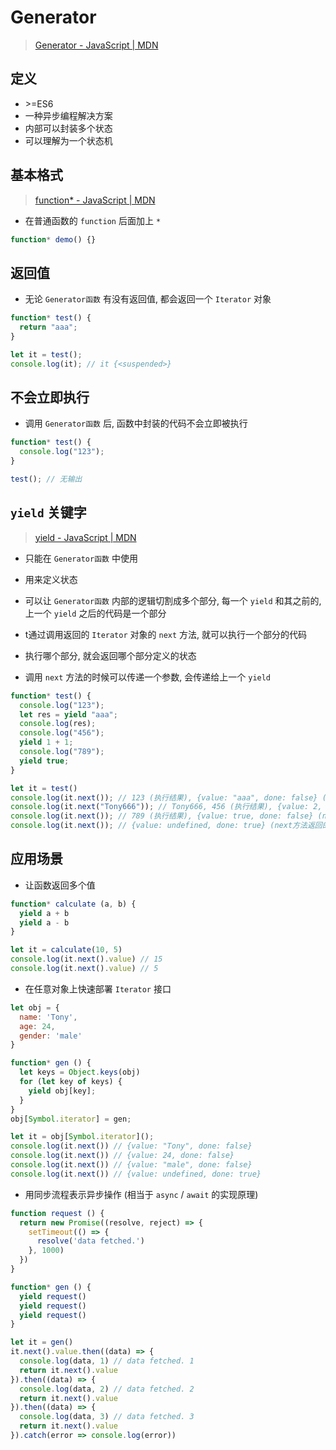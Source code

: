 # Generator



> [Generator - JavaScript | MDN](https://developer.mozilla.org/en-US/docs/Web/JavaScript/Reference/Global_Objects/Generator)



## 定义

- \>=ES6
- 一种异步编程解决方案
- 内部可以封装多个状态
- 可以理解为一个状态机



## 基本格式

> [function* - JavaScript | MDN](https://developer.mozilla.org/en-US/docs/Web/JavaScript/Reference/Statements/function*)

- 在普通函数的 `function` 后面加上 `*`

```js
function* demo() {}
```



## 返回值

- 无论 `Generator函数` 有没有返回值, 都会返回一个 `Iterator` 对象

```js
function* test() {
  return "aaa";
}

let it = test();
console.log(it); // it {<suspended>}
```





## 不会立即执行

- 调用 `Generator函数` 后, 函数中封装的代码不会立即被执行

```js
function* test() {
  console.log("123");
}

test(); // 无输出
```



## `yield` 关键字

> [yield - JavaScript | MDN](https://developer.mozilla.org/en-US/docs/Web/JavaScript/Reference/Operators/yield)

- 只能在 `Generator函数` 中使用
- 用来定义状态
- 可以让 `Generator函数` 内部的逻辑切割成多个部分, 每一个 `yield` 和其之前的, 上一个 `yield` 之后的代码是一个部分
- t通过调用返回的 `Iterator` 对象的 `next` 方法, 就可以执行一个部分的代码
- 执行哪个部分, 就会返回哪个部分定义的状态

- 调用 `next` 方法的时候可以传递一个参数, 会传递给上一个 `yield`

```js
function* test() {
  console.log("123");
  let res = yield "aaa";
  console.log(res);
  console.log("456");
  yield 1 + 1;
  console.log("789");
  yield true;
}

let it = test()
console.log(it.next()); // 123 (执行结果), {value: "aaa", done: false} (next方法返回的值)
console.log(it.next("Tony666")); // Tony666, 456 (执行结果), {value: 2, done: false} (next方法返回的值)
console.log(it.next()); // 789 (执行结果), {value: true, done: false} (next方法返回的值)
console.log(it.next()); // {value: undefined, done: true} (next方法返回的值, 已经迭代完毕)
```



## 应用场景

- 让函数返回多个值

```js
function* calculate (a, b) {
  yield a + b
  yield a - b
}

let it = calculate(10, 5)
console.log(it.next().value) // 15
console.log(it.next().value) // 5
```

- 在任意对象上快速部署 `Iterator` 接口

```js
let obj = {
  name: 'Tony',
  age: 24,
  gender: 'male'
}

function* gen () {
  let keys = Object.keys(obj)
  for (let key of keys) {
    yield obj[key];
  }
}
obj[Symbol.iterator] = gen;

let it = obj[Symbol.iterator]();
console.log(it.next()) // {value: "Tony", done: false}
console.log(it.next()) // {value: 24, done: false}
console.log(it.next()) // {value: "male", done: false}
console.log(it.next()) // {value: undefined, done: true}
```

- 用同步流程表示异步操作 (相当于 `async` / `await` 的实现原理)

```js
function request () {
  return new Promise((resolve, reject) => {
    setTimeout(() => {
      resolve('data fetched.')
    }, 1000)
  })
}

function* gen () {
  yield request()
  yield request()
  yield request()
}

let it = gen()
it.next().value.then((data) => {
  console.log(data, 1) // data fetched. 1
  return it.next().value
}).then((data) => {
  console.log(data, 2) // data fetched. 2
  return it.next().value
}).then((data) => {
  console.log(data, 3) // data fetched. 3
  return it.next().value
}).catch(error => console.log(error))
```



